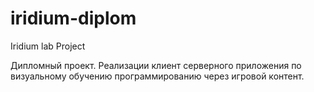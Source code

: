 # iridium-diplom
Iridium lab Project

Дипломный проект. Реализации клиент серверного приложения по визуальному обучению программированию через игровой контент.
